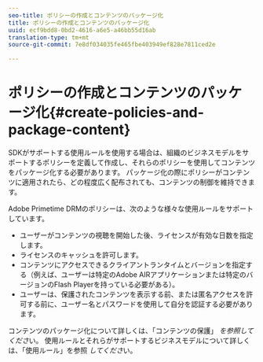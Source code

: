 ```yaml
---
seo-title: ポリシーの作成とコンテンツのパッケージ化
title: ポリシーの作成とコンテンツのパッケージ化
uuid: ecf9bdd8-0bd2-4616-a6e5-a46bb55d16ab
translation-type: tm+mt
source-git-commit: 7e8df034035fe465fbe403949ef828e7811ced2e

---
```



# ポリシーの作成とコンテンツのパッケージ化{#create-policies-and-package-content}

SDKがサポートする使用ルールを使用する場合は、組織のビジネスモデルをサポートするポリシーを定義して作成し、それらのポリシーを使用してコンテンツをパッケージ化する必要があります。 パッケージ化の際にポリシーがコンテンツに適用されたら、どの程度広く配布されても、コンテンツの制御を維持できます。

Adobe Primetime DRMのポリシーは、次のような様々な使用ルールをサポートしています。

* ユーザーがコンテンツの視聴を開始した後、ライセンスが有効な日数を指定します。
* ライセンスのキャッシュを許可します。
* コンテンツにアクセスできるクライアントランタイムとバージョンを指定する（例えば、ユーザーは特定のAdobe AIRアプリケーションまたは特定のバージョンのFlash Playerを持っている必要がある）。
* ユーザーは、保護されたコンテンツを表示する前、または匿名アクセスを許可する前に、ユーザー名とパスワードを使用して自分を認証する必要があります。

コンテンツのパッケージ化について詳しくは、「コンテンツの保護」 *を参照してくださ*&#x200B;い。 使用ルールとそれらがサポートするビジネスモデルについて詳しくは、「使用ルール」を参照 *してくださ*&#x200B;い。
